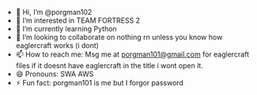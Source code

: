 - 👋 Hi, I’m @porgman102
- 👀 I’m interested in TEAM FORTRESS 2
- 🌱 I’m currently learning Python
- 💞️ I’m looking to collaborate on nothing rn unless you know how eaglercraft works (i dont)
- 📫 How to reach me: Msg me at porgman101@gmail.com for eaglercraft files if it  doesnt have eaglercraft in the title i wont open it.
- 😄 Pronouns: SWA AWS
- ⚡ Fun fact: porgman101 is me but I forgor password

<!---
porgman102/porgman102 is a ✨ special ✨ repository because its `README.md` (this file) appears on your GitHub profile.
You can click the Preview link to take a look at your changes.
--->
